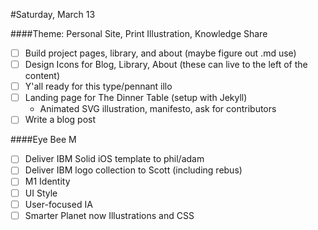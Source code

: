 #Saturday, March 13

####Theme: Personal Site, Print Illustration, Knowledge Share
* [ ] Build project pages, library, and about (maybe figure out .md use)
* [ ] Design Icons for Blog, Library, About (these can live to the left of the content)
* [ ] Y'all ready for this type/pennant illo
* [ ] Landing page for The Dinner Table (setup with Jekyll)
	* Animated SVG illustration, manifesto, ask for contributors
* [ ] Write a blog post

####Eye Bee M
* [ ] Deliver IBM Solid iOS template to phil/adam
* [ ] Deliver IBM logo collection to Scott (including rebus)
* [ ] M1 Identity
* [ ] UI Style
* [ ] User-focused IA
* [ ] Smarter Planet now Illustrations and CSS